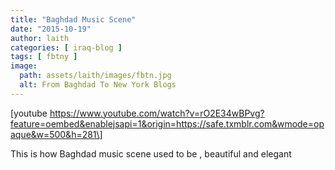 ```yaml
---
title: "Baghdad Music Scene"
date: "2015-10-19"
author: laith
categories: [ iraq-blog ]
tags: [ fbtny ]
image:
  path: assets/laith/images/fbtn.jpg
  alt: From Baghdad To New York Blogs
---
```


\[youtube https://www.youtube.com/watch?v=rO2E34wBPvg?feature=oembed&enablejsapi=1&origin=https://safe.txmblr.com&wmode=opaque&w=500&h=281\]

This is how Baghdad music scene used to be , beautiful and elegant
